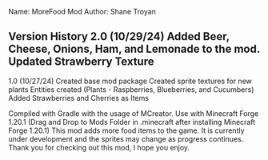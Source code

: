 
Name: MoreFood Mod 
Author: Shane Troyan



Version History
2.0 (10/29/24)
Added Beer, Cheese, Onions, Ham, and Lemonade to the mod.
Updated Strawberry Texture
--------------------------------------------------------
1.0 (10/27/24)
Created base mod package
Created sprite textures for new plants
Entities created (Plants - Raspberries, Blueberries, and Cucumbers)
Added Strawberries and Cherries as Items


Compiled with Gradle with the usage of MCreator. Use with Minecraft Forge 1.20.1 (Drag and Drop to Mods Folder in .minecraft after installing Minecraft Forge 1.20.1) This mod adds more food items to the game. It is currently under development and the sprites may change as progress continues. Thank you for checking out this mod, I hope you enjoy.

